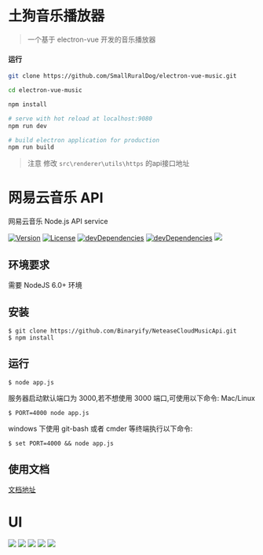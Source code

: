 # 土狗音乐播放器

> 一个基于 electron-vue 开发的音乐播放器


#### 运行

``` bash
git clone https://github.com/SmallRuralDog/electron-vue-music.git

cd electron-vue-music

npm install

# serve with hot reload at localhost:9080
npm run dev

# build electron application for production
npm run build

```
>注意 修改 `src\renderer\utils\https` 的api接口地址

# 网易云音乐 API

网易云音乐 Node.js API service

<p>
<a href="https://www.npmjs.com/package/NeteaseCloudMusicApi"><img src="https://img.shields.io/npm/v/NeteaseCloudMusicApi.svg" alt="Version"></a>
<a href="https://www.npmjs.com/package/NeteaseCloudMusicApi"><img src="https://img.shields.io/npm/l/NeteaseCloudMusicApi.svg" alt="License"></a>
<a href="https://www.npmjs.com/package/NeteaseCloudMusicApi"><img src="https://img.shields.io/david/dev/binaryify/NeteaseCloudMusicApi.svg" alt="devDependencies" ></a>
<a href="https://www.npmjs.com/package/NeteaseCloudMusicApi"><img src="https://img.shields.io/david/binaryify/NeteaseCloudMusicApi.svg" alt="devDependencies" ></a>
<a href="https://codeclimate.com/github/Binaryify/NeteaseCloudMusicApi"><img src="https://codeclimate.com/github/Binaryify/NeteaseCloudMusicApi/badges/gpa.svg" /></a>
</p>


## 环境要求

需要 NodeJS 6.0+ 环境

## 安装

```shell
$ git clone https://github.com/Binaryify/NeteaseCloudMusicApi.git
$ npm install
```

## 运行

```shell
$ node app.js
```

服务器启动默认端口为 3000,若不想使用 3000 端口,可使用以下命令: Mac/Linux

```shell
$ PORT=4000 node app.js
```

windows 下使用 git-bash 或者 cmder 等终端执行以下命令:

```shell
$ set PORT=4000 && node app.js
```


## 使用文档

[文档地址](https://binaryify.github.io/NeteaseCloudMusicApi)


# UI

![](https://i.loli.net/2018/07/23/5b55923480eac.png)
![](https://i.loli.net/2018/07/23/5b5592342f330.png)
![](https://i.loli.net/2018/07/23/5b559233da730.png)
![](https://i.loli.net/2018/07/23/5b5592333d294.png)
![](https://i.loli.net/2018/07/23/5b5592337750c.png)
